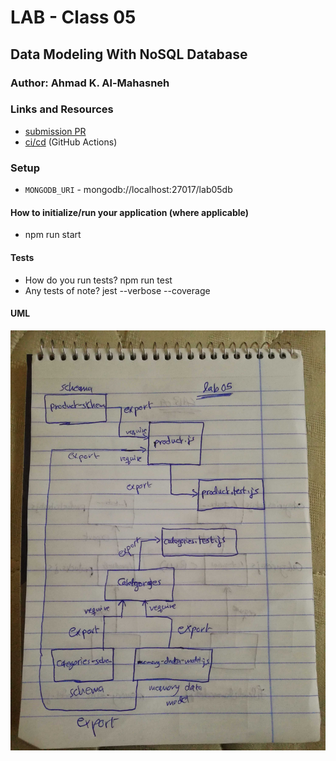 # LAB - Class 05

## Data Modeling With NoSQL Database

### Author: Ahmad K. Al-Mahasneh

### Links and Resources

- [submission PR](https://github.com/401-advanced-javascript-AhmadK/data-modeling-with-noSQL-databases/pull/1)
- [ci/cd](https://github.com/401-advanced-javascript-AhmadK/data-modeling-with-noSQL-databases/actions) (GitHub Actions)

### Setup
- `MONGODB_URI` - mongodb://localhost:27017/lab05db

#### How to initialize/run your application (where applicable)

- npm run start

#### Tests

- How do you run tests?
   npm run test
- Any tests of note?
   jest --verbose --coverage

#### UML

![data-modeling-with-noSQL-database](assets/Data-Modeling-With-NoSQL-Database.jpg)